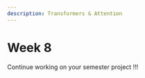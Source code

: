 ```yaml
---
description: Transformers & Attention
---
```


# Week 8

Continue working on your semester project !!!

